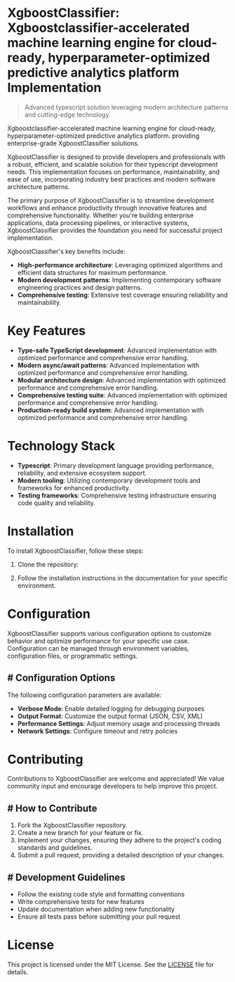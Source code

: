 <!-- fallback_XgboostClassifier_20250807025033_21691 -->

# XgboostClassifier: Xgboostclassifier-accelerated machine learning engine for cloud-ready, hyperparameter-optimized predictive analytics platform Implementation
> Advanced typescript solution leveraging modern architecture patterns and cutting-edge technology.

Xgboostclassifier-accelerated machine learning engine for cloud-ready, hyperparameter-optimized predictive analytics platform. providing enterprise-grade XgboostClassifier solutions.

XgboostClassifier is designed to provide developers and professionals with a robust, efficient, and scalable solution for their typescript development needs. This implementation focuses on performance, maintainability, and ease of use, incorporating industry best practices and modern software architecture patterns.

The primary purpose of XgboostClassifier is to streamline development workflows and enhance productivity through innovative features and comprehensive functionality. Whether you're building enterprise applications, data processing pipelines, or interactive systems, XgboostClassifier provides the foundation you need for successful project implementation.

XgboostClassifier's key benefits include:

* **High-performance architecture**: Leveraging optimized algorithms and efficient data structures for maximum performance.
* **Modern development patterns**: Implementing contemporary software engineering practices and design patterns.
* **Comprehensive testing**: Extensive test coverage ensuring reliability and maintainability.

# Key Features

* **Type-safe TypeScript development**: Advanced implementation with optimized performance and comprehensive error handling.
* **Modern async/await patterns**: Advanced implementation with optimized performance and comprehensive error handling.
* **Modular architecture design**: Advanced implementation with optimized performance and comprehensive error handling.
* **Comprehensive testing suite**: Advanced implementation with optimized performance and comprehensive error handling.
* **Production-ready build system**: Advanced implementation with optimized performance and comprehensive error handling.

# Technology Stack

* **Typescript**: Primary development language providing performance, reliability, and extensive ecosystem support.
* **Modern tooling**: Utilizing contemporary development tools and frameworks for enhanced productivity.
* **Testing frameworks**: Comprehensive testing infrastructure ensuring code quality and reliability.

# Installation

To install XgboostClassifier, follow these steps:

1. Clone the repository:


2. Follow the installation instructions in the documentation for your specific environment.

# Configuration

XgboostClassifier supports various configuration options to customize behavior and optimize performance for your specific use case. Configuration can be managed through environment variables, configuration files, or programmatic settings.

## # Configuration Options

The following configuration parameters are available:

* **Verbose Mode**: Enable detailed logging for debugging purposes
* **Output Format**: Customize the output format (JSON, CSV, XML)
* **Performance Settings**: Adjust memory usage and processing threads
* **Network Settings**: Configure timeout and retry policies

# Contributing

Contributions to XgboostClassifier are welcome and appreciated! We value community input and encourage developers to help improve this project.

## # How to Contribute

1. Fork the XgboostClassifier repository.
2. Create a new branch for your feature or fix.
3. Implement your changes, ensuring they adhere to the project's coding standards and guidelines.
4. Submit a pull request, providing a detailed description of your changes.

## # Development Guidelines

* Follow the existing code style and formatting conventions
* Write comprehensive tests for new features
* Update documentation when adding new functionality
* Ensure all tests pass before submitting your pull request

# License

This project is licensed under the MIT License. See the [LICENSE](https://github.com/sandibrrm/XgboostClassifier/blob/main/LICENSE) file for details.
